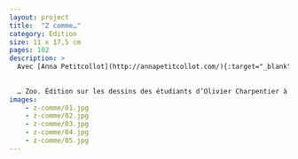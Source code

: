 ```yaml
---
layout: project
title:  "Z comme…"
category: Édition
size: 11 x 17,5 cm
pages: 102
description: >
  Avec [Anna Petitcollot](http://annapetitcollot.com/){:target="_blank"}.
  
  
  … Zoo. Édition sur les dessins des étudiants d’Olivier Charpentier à l’École Supérieure d’Art et de Design d’Amiens au zoo. En se basant sur le principe de l’abécédaire, nous avons classé les animaux par ordre alphabétique et présentons chaque animal par un pictogramme sur la carte du zoo d’Amiens. Ce même pictogramme se retrouve également sur le folio des pages du livre.
images: 
    - z-comme/01.jpg
    - z-comme/02.jpg
    - z-comme/03.jpg
    - z-comme/04.jpg
    - z-comme/05.jpg
---
```

